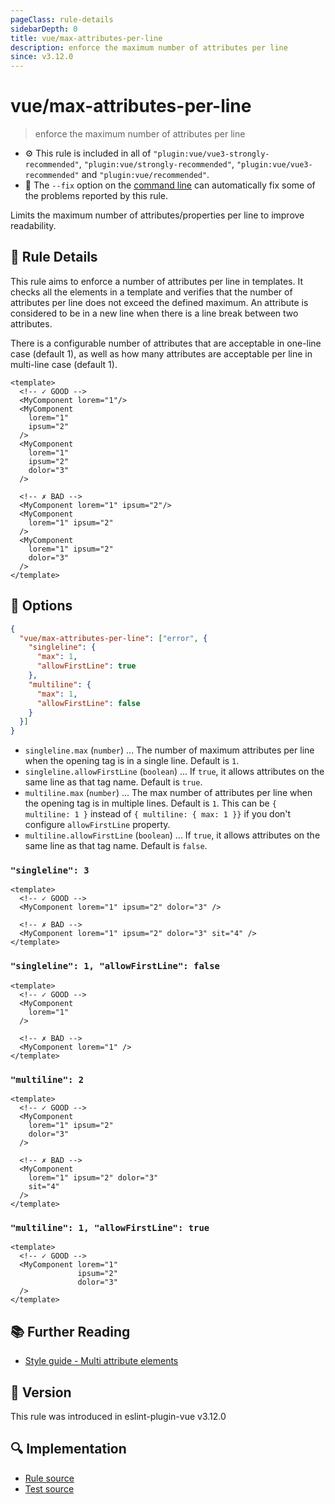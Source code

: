 ```yaml
---
pageClass: rule-details
sidebarDepth: 0
title: vue/max-attributes-per-line
description: enforce the maximum number of attributes per line
since: v3.12.0
---
```

# vue/max-attributes-per-line

> enforce the maximum number of attributes per line

- :gear: This rule is included in all of `"plugin:vue/vue3-strongly-recommended"`, `"plugin:vue/strongly-recommended"`, `"plugin:vue/vue3-recommended"` and `"plugin:vue/recommended"`.
- :wrench: The `--fix` option on the [command line](https://eslint.org/docs/user-guide/command-line-interface#fixing-problems) can automatically fix some of the problems reported by this rule.

Limits the maximum number of attributes/properties per line to improve readability.

## :book: Rule Details

This rule aims to enforce a number of attributes per line in templates.
It checks all the elements in a template and verifies that the number of attributes per line does not exceed the defined maximum.
An attribute is considered to be in a new line when there is a line break between two attributes.

There is a configurable number of attributes that are acceptable in one-line case (default 1), as well as how many attributes are acceptable per line in multi-line case (default 1).

<eslint-code-block fix :rules="{'vue/max-attributes-per-line': ['error']}">

```vue
<template>
  <!-- ✓ GOOD -->
  <MyComponent lorem="1"/>
  <MyComponent
    lorem="1"
    ipsum="2"
  />
  <MyComponent
    lorem="1"
    ipsum="2"
    dolor="3"
  />

  <!-- ✗ BAD -->
  <MyComponent lorem="1" ipsum="2"/>
  <MyComponent
    lorem="1" ipsum="2"
  />
  <MyComponent
    lorem="1" ipsum="2"
    dolor="3"
  />
</template>
```

</eslint-code-block>

## :wrench: Options

```json
{
  "vue/max-attributes-per-line": ["error", {
    "singleline": {
      "max": 1,
      "allowFirstLine": true
    },      
    "multiline": {
      "max": 1,
      "allowFirstLine": false
    }
  }]
}
```

- `singleline.max` (`number`) ... The number of maximum attributes per line when the opening tag is in a single line. Default is `1`.
- `singleline.allowFirstLine` (`boolean`) ... If `true`, it allows attributes on the same line as that tag name. Default is `true`.
- `multiline.max` (`number`) ... The max number of attributes per line when the opening tag is in multiple lines. Default is `1`. This can be `{ multiline: 1 }` instead of `{ multiline: { max: 1 }}` if you don't configure `allowFirstLine` property.
- `multiline.allowFirstLine` (`boolean`) ... If `true`, it allows attributes on the same line as that tag name. Default is `false`.

### `"singleline": 3`

<eslint-code-block fix :rules="{'vue/max-attributes-per-line': ['error', {singleline: 3}]}">

```vue
<template>
  <!-- ✓ GOOD -->
  <MyComponent lorem="1" ipsum="2" dolor="3" />

  <!-- ✗ BAD -->
  <MyComponent lorem="1" ipsum="2" dolor="3" sit="4" />
</template>
```

</eslint-code-block>

### `"singleline": 1, "allowFirstLine": false`

<eslint-code-block fix :rules="{'vue/max-attributes-per-line': ['error', {singleline: { allowFirstLine: false }}]}">

```vue
<template>
  <!-- ✓ GOOD -->
  <MyComponent
    lorem="1"
  />

  <!-- ✗ BAD -->
  <MyComponent lorem="1" />
</template>
```

</eslint-code-block>

### `"multiline": 2`

<eslint-code-block fix :rules="{'vue/max-attributes-per-line': ['error', {multiline: 2}]}">

```vue
<template>
  <!-- ✓ GOOD -->
  <MyComponent
    lorem="1" ipsum="2"
    dolor="3"
  />

  <!-- ✗ BAD -->
  <MyComponent
    lorem="1" ipsum="2" dolor="3"
    sit="4"
  />
</template>
```

</eslint-code-block>

### `"multiline": 1, "allowFirstLine": true`

<eslint-code-block fix :rules="{'vue/max-attributes-per-line': ['error', {multiline: { allowFirstLine: true }}]}">

```vue
<template>
  <!-- ✓ GOOD -->
  <MyComponent lorem="1"
               ipsum="2"
               dolor="3"
  />
</template>
```

</eslint-code-block>

## :books: Further Reading

- [Style guide - Multi attribute elements](https://v3.vuejs.org/style-guide/#multi-attribute-elements-strongly-recommended)

## :rocket: Version

This rule was introduced in eslint-plugin-vue v3.12.0

## :mag: Implementation

- [Rule source](https://github.com/vuejs/eslint-plugin-vue/blob/master/lib/rules/max-attributes-per-line.js)
- [Test source](https://github.com/vuejs/eslint-plugin-vue/blob/master/tests/lib/rules/max-attributes-per-line.js)
